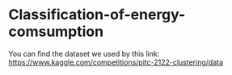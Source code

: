 # Classification-of-energy-comsumption

You can find the dataset we used by this link: https://www.kaggle.com/competitions/pitc-2122-clustering/data

